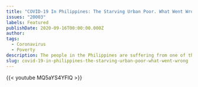```yaml
---
title: "COVID-19 In Philippines: The Starving Urban Poor. What Went Wrong? | Insight | Poverty In Asia"
issues: "20003"
labels: Featured
publishDate: 2020-09-16T00:00:00.000Z
author: 
tags:
  - Coronavirus
  - Poverty
description: The people in the Philippines are suffering from one of the toughest and longest lockdowns in the world. As the government struggles to deal with the spread of the COVID-19 outbreak, the ultra-strict quarantine and social distancing measures which have now stretched to more than half a year, have left the economy on its knees. The move has also left millions of people jobless and hungry. The dire situation has now pushed millions of people to the brink of starvation. Why did the pandemic hit the poorest of poor so hard? With the Philippine economy slipping into its worst recession in decades, can the poor pull themselves out from the crushing poverty? Will their cries for help be heard?
slug: covid-19-in-philippines-the-starving-urban-poor-what-went-wrong
---
```


{{< youtube MQ5aYS4YFlQ >}}